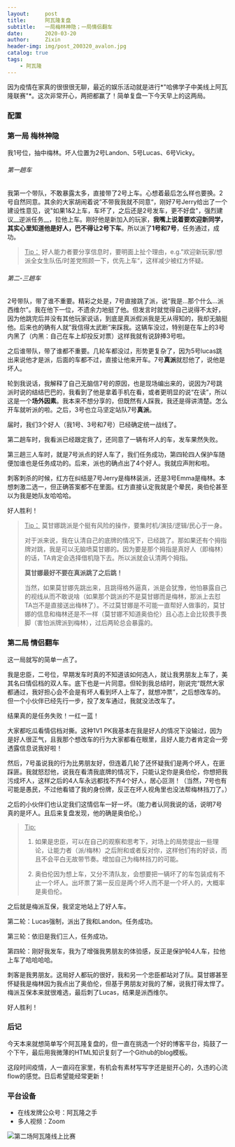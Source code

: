 ```yaml
---
layout:     post
title:      阿瓦隆复盘
subtitle:   一局梅林神隐；一局情侣翻车
date:       2020-03-20
author:     Zixin
header-img: img/post_200320_avalon.jpg
catalog: true
tags:
    - 阿瓦隆
---
```


因为疫情在家真的很很很无聊，最近的娱乐活动就是进行*"哈佛学子中美线上阿瓦隆联赛"*。这次非常开心，两把都赢了！简单复盘一下今天早上的这两局。

### 配置 ###

### 第一局 梅林神隐

我1号位，抽中梅林。坏人位置为2号Landon、5号Lucas、6号Vicky。

###### 第一趟车

我第一个带队，不敢暴露太多，直接带了2号上车。心想着最后怎么样也要换。2号自然同意。其余的大家胡闹着说”不带我我就不同意“，刚好7号Jerry给出了一个建设性意见，说"如果1&2上车，车坏了，之后还是2号发车，更不好盘"，强烈建议__逆派任务__，拉他上车。刚好他是新加入的玩家，**我嘴上说着要欢迎新同学，其实心里知道他是好人，巴不得让2号下车**。所以派了**1号和7号**，任务通过，成功。

> <u>Tip：</u>
> 好人能力者要分享信息时，要明面上扯个理由，e.g.”欢迎新玩家/想派全女生队伍/时差党照顾一下，优先上车“，这样减少被红方怀疑。

###### 第二-三趟车

2号带队，带了谁不重要。精彩之处是，7号直接跳了派，说“我是...那个什么...派西维尔”。我在他下一位，不遗余力地挺了他。但发言时就觉得自己说得不太好，因为他跳完后并没有其他玩家说话，到底是真派假派我是无从得知的，我却无脑挺他。后来也的确有人就”我信得太武断”来踩我。这辆车没过，特别是在车上的3号内黑了（内黑：自己在车上却投反对票）这样我就有说辞捧3号啦。

之后谁带队，带了谁都不重要。几轮车都没过，形势更复杂了，因为5号lucas跳出来说他才是派，后面的车都不过，直接让他来开车。7号**真派**就怼他了，说他是坏人。

轮到我说话，我解释了自己无脑信7号的原因，也是现场编出来的，说因为7号跳派时说的结结巴巴的，我看到了他是拿着手机在看，或者更明显的说“在读”，所以这是一个**场外因素**。我本来不想分享的，但既然有人踩我，我还是得讲清楚。怎么开车就听派的啦。之后，3号也立马坚定站队7号**真派**。

届时，我们3个好人（我1号、3号和7号）已经确定统一战线了。

第二趟车时，我看派已经跟定我了，还同意了一辆有坏人的车，发车果然失败。

第三趟三人车时，就是7号派点的好人车了，我们任务成功，第四轮四人保护车随便加谁也是任务成功的。后来，派也的确点出了4个好人。我就应声附和啦。

刺客刺杀的时候，红方在纠结是7号Jerry是梅林装派，还是3号Emma是梅林。本想刺激二选一，但正确答案都不在里面。红方直接认定我就是个晕民，奥伯伦甚至以为我是她队友哈哈哈。

好人胜利！

> <u>Tip：</u>
> 莫甘娜跳派是个挺有风险的操作，要集时机/演技/逻辑/民心于一身。
>
> 对于派来说，我在认清自己的底牌的情况下，已经跳了。那如果还有个拇指牌对跳，我是可以无脑喷莫甘娜的。因为要是那个拇指是真好人（即梅林）的话，TA肯定会选择借机隐下去。所以派就会认清两个拇指。
>
> **莫甘娜最好不要在真派跳了之后跳！**
>
> 当然，如果莫甘娜先跳出来，且跳得格外逼真，派是会犹豫，他怕暴露自己的视线从而不敢说啥（如果那个跳派的不是莫甘娜而是梅林，那派上去怼TA岂不是直接送出梅林了）。不过莫甘娜是不可能一直帮好人做事的，莫甘娜的信息和梅林还是不一样（莫甘娜不知道奥伯伦）且心态上会比较畏手畏脚（害怕派牌派到梅林），过后两轮总会暴露的。

### 第二局 情侣翻车

这一局就写的简单一点了。

我是忠臣，二号位，早期发车时真的不知道该如何选人，就让我男朋友上车了，美其名曰情侣档的双人车。底下也是一片同意。但轮到我总结时，刚说完“既然大家都通过，我好担心会不会是有坏人看到坏人上车了，就想冲票”，之后想改车的。但一个小伙伴已经先行一步，投了发车通过，我就没法改车了。

结果真的是任务失败！一红一蓝！

大家都吃瓜看情侣档对撕。这种1V1 PK我基本在我是好人的情况下没输过，因为是好人很正气，且我那个想改车的行为大家都看在眼里，且好人能力者肯定会一旁透露信息说我好啦！

然后，7号虽说我的行为比男朋友好，但连着几轮了还怀疑我们是两个坏人，在匪踩匪。我就怒怼他，说我在看清我底牌的情况下，只能认定你是奥伯伦，你想把我污成坏人，这样之后的4人车永远都找不齐4个好人，居心叵测！（当然，7号也有可能是愚民，不过他看错了我的身份牌，反正在坏人视角里也没法帮梅林挡刀了。）

之后的小伙伴们也认定我们这情侣车一好一坏。（能力者认同我说的话，说明7号真的是坏人。且后来复盘发现，他的确是奥伯伦。）

> <u>Tip:</u>
>
> 1. 如果是忠臣，可以在自己的观察和思考下，对场上的局势提出一些理论，让能力者（派/梅林）之后附和或者反对你，这样他们有的好谈，而且不会平白无故带节奏。增加自己为梅林挡刀的可能。
>
> 2. 奥伯伦因为想上车，又分不清队友，会想要把一辆坏了的车包装成有不止一个坏人。出坏票了第一反应是两个坏人而不是一个坏人的，大概率是奥伯伦。

之后就是梅派互保，我坚定地站上了好人车。

第二轮：Lucas强制，派出了我和Landon。任务成功。

第三轮：依旧是我们三人，任务成功。

第四轮：刚好我发车，我为了增强我男朋友的体验感，反正是保护轮4人车，拉他上车了哈哈哈哈。

刺客是我男朋友。这局好人都玩的很好，我和另一个忠臣都站对了队。莫甘娜甚至怀疑我是梅林因为我点出了奥伯伦，但基于男朋友对我的了解，说我打得太悍了。梅派互保本来就很难选，最后刺了Lucas，结果是派西维尔。

好人胜利！

### 后记

今天本来就想简单写个阿瓦隆复盘的，但一直在挑选一个好的博客平台，捣鼓了一个下午，最后用我微薄的HTML知识复刻了一个Github的blog模板。

这段时间疫情，人一直闷在家里，有机会有素材写写字还是挺开心的，久违的心流flow的感觉。日后希望能经常更新！

### 平台设备

- 在线发牌公众号：阿瓦隆之手
- 多人视频：Zoom

![第二场阿瓦隆线上比赛](/path/to/img/post_200320_WechatIMG229.jpeg)

